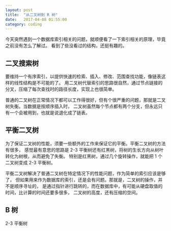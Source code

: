 ```yaml
---
layout: post
title:  "从二叉树到 R 树"
date:   2017-04-08 01:55:00
category: coding
---
```


今天突然遇到一个数据库索引相关的问题，就顺便看了一下索引相关的原理，毕竟之前没有怎么了解过。
看到了些没看过的结构，还挺有趣的。

## 二叉搜索树

要维持一个有序索引，以提供快速的检索、插入、修改、范围查找功能，像链表这样的线性结构是不可能的了。
用二叉树代替索引的思路很自然，通过节点链接的分叉，压缩了每次查找时的路径长度，实现上也很简单。

普通的二叉树在正常情况下都可以工作得很好，但有个很严重的问题，那就是二叉树失衡。当数据是按顺序插入时，
二叉树虽然每个节点都有两个分支，但永远只有一个会被用到，也就是说退化成了链表。

## 平衡二叉树

为了保证二叉树的性能，须要一些额外的工作来保证它的平衡。平衡二叉树的方法有很多，
感觉最有意思的思路是 2-3 平衡树还有红黑树，将树的生长方向从树叶转化为树根，从而避免了失衡。
特别是红黑树，通过几个旋转操作，就能把 1 个二叉树变成 2-3 平衡树。

平衡二叉树解决了普通二叉树在特定情况下的性能问题，作为简单的索引应该是够了，
但如果用来作为数据库的索引，还是会有问题。那就是，二叉树的操作，并不是顺序寻址的，
是通过指针进行跳转的，而在数据库中，有可能从硬盘取值的时间，比计算的时间还要多很多，
二叉树的高度，还有压缩的空间。

## B 树

2-3 平衡树